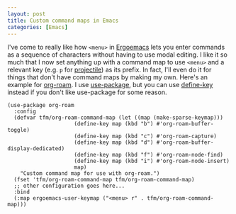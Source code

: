```yaml
---
layout: post
title: Custom command maps in Emacs
categories: [Emacs]
---
```


I've come to really like how `<menu>` in
[Ergoemacs](https://ergoemacs.github.io/) lets you enter commands as a sequence
of characters without having to use modal editing. I like it so much that I now
set anything up with a command map to use `<menu>` and a relevant key (e.g. `p`
for [projectile](https://docs.projectile.mx/projectile/index.html)) as its
prefix. In fact, I'll even do it for things that don't have command maps by
making my own. Here's an example for [org-roam](https://www.orgroam.com/). I
use [use-package](https://github.com/jwiegley/use-package), but you can use
[define-key](https://www.gnu.org/software/emacs/manual/html_node/elisp/Changing-Key-Bindings.html)
instead if you don't like use-package for some reason.

```elisp
(use-package org-roam
  :config
  (defvar tfm/org-roam-command-map (let ((map (make-sparse-keymap)))
				     (define-key map (kbd "b") #'org-roam-buffer-toggle)
				     (define-key map (kbd "c") #'org-roam-capture)
				     (define-key map (kbd "d") #'org-roam-buffer-display-dedicated)
				     (define-key map (kbd "f") #'org-roam-node-find)
				     (define-key map (kbd "i") #'org-roam-node-insert)
				     map)
    "Custom command map for use with org-roam.")
  (fset 'tfm/org-roam-command-map tfm/org-roam-command-map)
  ;; other configuration goes here...
  :bind
  (:map ergoemacs-user-keymap ("<menu> r" . tfm/org-roam-command-map)))
```
